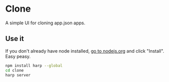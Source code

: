 # Clone

A simple UI for cloning app.json apps.

## Use it

If you don't already have node installed, [go to nodejs.org](http://nodejs.org/)
and click "Install". Easy peasy.

```sh
npm install harp --global
cd clone
harp server
```
